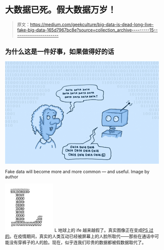 # 大数据已死。假大数据万岁！

> 原文：<https://medium.com/geekculture/big-data-is-dead-long-live-fake-big-data-165d7967bc8e?source=collection_archive---------15----------------------->

## 为什么这是一件好事，如果做得好的话

![](img/55c72daa4f47374c1b15ef743d9578ee.png)

Fake data will become more and more common — and useful. Image by author

![L](img/b12038fcbf8cfd3a4f5dfca84345145e.png)  L 地球上的 ife 越来越假了。真实图像正在变成[PS 过的](https://www.versionmuseum.com/history-of/adobe-photoshop)。在疫情期间，真实的人类互动已经被屏幕上的人脸所取代——那些在通话中可能没有穿裤子的人的脸。现在，似乎连我们珍贵的数据都被假数据取代了。